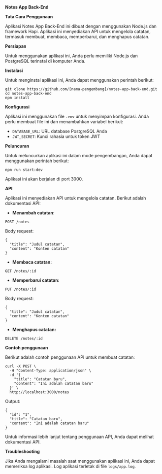 **Notes App Back-End**

**Tata Cara Penggunaan**

Aplikasi Notes App Back-End ini dibuat dengan menggunakan Node.js dan framework Hapi. Aplikasi ini menyediakan API untuk mengelola catatan, termasuk membuat, membaca, memperbarui, dan menghapus catatan.

**Persiapan**

Untuk menggunakan aplikasi ini, Anda perlu memiliki Node.js dan PostgreSQL terinstal di komputer Anda.

**Instalasi**

Untuk menginstal aplikasi ini, Anda dapat menggunakan perintah berikut:

```
git clone https://github.com/[nama-pengembang]/notes-app-back-end.git
cd notes-app-back-end
npm install
```

**Konfigurasi**

Aplikasi ini menggunakan file `.env` untuk menyimpan konfigurasi. Anda perlu membuat file ini dan menambahkan variabel berikut:

* `DATABASE_URL`: URL database PostgreSQL Anda
* `JWT_SECRET`: Kunci rahasia untuk token JWT

**Peluncuran**

Untuk meluncurkan aplikasi ini dalam mode pengembangan, Anda dapat menggunakan perintah berikut:

```
npm run start:dev
```

Aplikasi ini akan berjalan di port 3000.

**API**

Aplikasi ini menyediakan API untuk mengelola catatan. Berikut adalah dokumentasi API:

* **Menambah catatan:**

```
POST /notes
```

Body request:

```
{
  "title": "Judul catatan",
  "content": "Konten catatan"
}
```

* **Membaca catatan:**

```
GET /notes/:id
```

* **Memperbarui catatan:**

```
PUT /notes/:id
```

Body request:

```
{
  "title": "Judul catatan",
  "content": "Konten catatan"
}
```

* **Menghapus catatan:**

```
DELETE /notes/:id
```

**Contoh penggunaan**

Berikut adalah contoh penggunaan API untuk membuat catatan:

```
curl -X POST \
  -H "Content-Type: application/json" \
  -d '{
    "title": "Catatan baru",
    "content": "Ini adalah catatan baru"
  }' \
  http://localhost:3000/notes
```

Output:

```
{
  "id": "1",
  "title": "Catatan baru",
  "content": "Ini adalah catatan baru"
}
```

Untuk informasi lebih lanjut tentang penggunaan API, Anda dapat melihat dokumentasi API.

**Troubleshooting**

Jika Anda mengalami masalah saat menggunakan aplikasi ini, Anda dapat memeriksa log aplikasi. Log aplikasi terletak di file `logs/app.log`.
